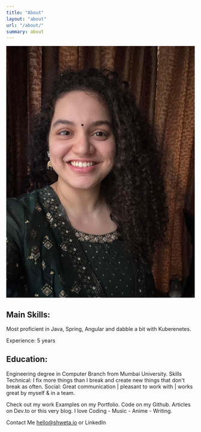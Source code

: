 ```yaml
---
title: "About"
layout: "about"
url: "/about/"
summary: about
---
```

![About Me](../img/aboutme.jpeg)


## Main Skills:

Most proficient in Java, Spring, Angular and dabble a bit with Kuberenetes.


Experience: 5 years


## Education:
Engineering degree in Computer Branch from Mumbai University.
Skills
Technical: I fix more things than I break and create new things that don't break as often. 
Social: Great communication | pleasant to work with | works great by myself & in a team.

Check out my work
Examples on my Portfolio.
Code on my Github.
Articles on Dev.to or this very blog.
I love
Coding - Music - Anime - Writing.

Contact Me
hello@shweta.io  or LinkedIn

